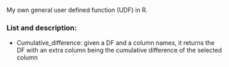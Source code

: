 My own general user defined function (UDF) in R.

### List and description:

* Cumulative_difference: given a DF and a column names, it returns the DF with an extra column being the cumulative difference of the selected column

